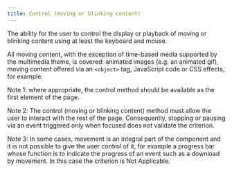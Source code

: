 ```yaml
---
title: Control (moving or blinking content)
---
```


The ability for the user to control the display or playback of moving or blinking content using at least the keyboard and mouse.

All moving content, with the exception of time-based media supported by the multimedia theme, is covered: animated images (e.g. an animated gif), moving content offered via an `<object>` tag, JavaScript code or CSS effects, for example.

Note 1: where appropriate, the control method should be available as the first element of the page.

Note 2: The control (moving or blinking content) method must allow the user to interact with the rest of the page. Consequently, stopping or pausing via an event triggered only when focused does not validate the criterion.

Note 3: In some cases, movement is an integral part of the component and it is not possible to give the user control of it, for example a progress bar whose function is to indicate the progress of an event such as a download by movement. In this case the criterion is Not Applicable.
